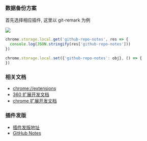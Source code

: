 ### 数据备份方案

首先选择相应插件, 这里以 git-remark 为例

![](http://with.muyunyun.cn/642ef9638488d9d9b0857464b354f246.jpg-200)

```js
chrome.storage.local.get('github-repo-notes', res => {
  console.log(JSON.stringify(res['github-repo-notes']))
})
```

```js
chrome.storage.local.set({'github-repo-notes': obj}, () => {
})
```

### 相关文档

* [chrome://extensions](chrome://extensions)
* [360 扩展开发文档](http://open.chrome.360.cn/extension_dev/overview.html)
* [chrome 扩展开发文档](https://developer.chrome.com/extensions)

### 插件发版

* [插件发版地址](https://chrome.google.com/webstore/developer/dashboard/)
* [GitHub Notes](https://chrome.google.com/webstore/detail/github-notes/ololfachmeilbnmipbbglhbdnadcjlak?authuser=0)